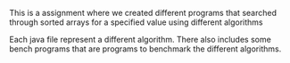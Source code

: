 This is a assignment where we created different programs that searched through sorted arrays for a specified value using different algorithms

Each java file represent a different algorithm. There also includes some bench programs that are programs to benchmark the different algorithms.
